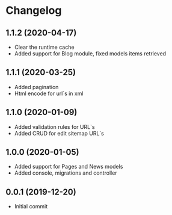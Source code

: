 Changelog
=========

## 1.1.2 (2020-04-17)
 * Clear the runtime cache
 * Added support for Blog module, fixed models items retrieved

## 1.1.1 (2020-03-25)
 * Added pagination
 * Html encode for url`s in xml
 
## 1.1.0 (2020-01-09)
 * Added validation rules for URL`s
 * Added CRUD for edit sitemap URL`s
 
## 1.0.0 (2020-01-05)
 * Added support for Pages and News models
 * Added console, migrations and controller
 
## 0.0.1 (2019-12-20)
 * Initial commit